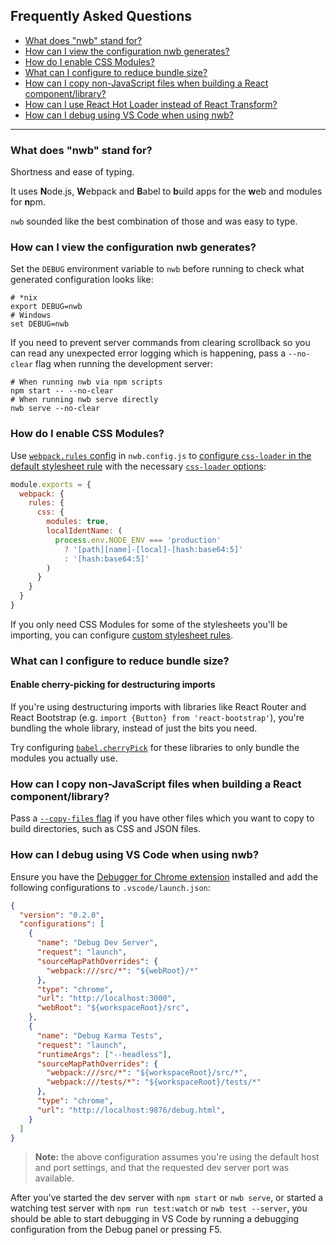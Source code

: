 ## Frequently Asked Questions

- [What does "nwb" stand for?](#what-does-nwb-stand-for)
- [How can I view the configuration nwb generates?](#how-can-i-view-the-configuration-nwb-generates)
- [How do I enable CSS Modules?](#how-do-i-enable-css-modules)
- [What can I configure to reduce bundle size?](#what-can-i-configure-to-reduce-bundle-size)
- [How can I copy non-JavaScript files when building a React component/library?](#how-can-i-copy-non-javascript-files-when-building-a-react-componentlibrary)
- [How can I use React Hot Loader instead of React Transform?](#how-can-i-use-react-hot-loader-instead-of-react-transform)
- [How can I debug using VS Code when using nwb?](#how-can-i-debug-using-vs-code-when-using-nwb)

---

### What does "nwb" stand for?

Shortness and ease of typing.

It uses **N**ode.js, **W**ebpack and **B**abel to **b**uild apps for the **w**eb and modules for **n**pm.

`nwb` sounded like the best combination of those and was easy to type.

### How can I view the configuration nwb generates?

Set the `DEBUG` environment variable to `nwb` before running to check what generated configuration looks like:

```
# *nix
export DEBUG=nwb
# Windows
set DEBUG=nwb
```

If you need to prevent server commands from clearing scrollback so you can read any unexpected error logging which is happening, pass a `--no-clear` flag when running the development server:

```
# When running nwb via npm scripts
npm start -- --no-clear
# When running nwb serve directly
nwb serve --no-clear
```

### How do I enable CSS Modules?

Use [`webpack.rules` config](/docs/Configuration.md#rules-object) in `nwb.config.js` to [configure `css-loader` in the default stylesheet rule](/docs/Stylesheets.md#default-stylesheet-rules) with the necessary [`css-loader` options](https://github.com/webpack-contrib/css-loader#options):

```js
module.exports = {
  webpack: {
    rules: {
      css: {
        modules: true,
        localIdentName: (
          process.env.NODE_ENV === 'production'
            ? '[path][name]-[local]-[hash:base64:5]'
            : '[hash:base64:5]'
        )
      }
    }
  }
}
```

If you only need CSS Modules for some of the stylesheets you'll be importing, you can configure [custom stylesheet rules](/docs/Stylesheets.md#custom-stylesheet-rules).

### What can I configure to reduce bundle size?

#### Enable cherry-picking for destructuring imports

If you're using destructuring imports with libraries like React Router and React Bootstrap (e.g. `import {Button} from 'react-bootstrap'`), you're bundling the whole library, instead of just the bits you need.

Try configuring [`babel.cherryPick`](/docs/Configuration.md#cherrypick-string--arraystring) for these libraries to only bundle the modules you actually use.

### How can I copy non-JavaScript files when building a React component/library?

Pass a [`--copy-files` flag](/docs/guides/ReactComponent.md#--copy-files) if you have other files which you want to copy to build directories, such as CSS and JSON files.

### How can I debug using VS Code when using nwb?

Ensure you have the [Debugger for Chrome extension](https://marketplace.visualstudio.com/items?itemName=msjsdiag.debugger-for-chrome) installed and add the following configurations to `.vscode/launch.json`:

```json
{
  "version": "0.2.0",
  "configurations": [
    {
      "name": "Debug Dev Server",
      "request": "launch",
      "sourceMapPathOverrides": {
        "webpack:///src/*": "${webRoot}/*"
      },
      "type": "chrome",
      "url": "http://localhost:3000",
      "webRoot": "${workspaceRoot}/src",
    },
    {
      "name": "Debug Karma Tests",
      "request": "launch",
      "runtimeArgs": ["--headless"],
      "sourceMapPathOverrides": {
        "webpack:///src/*": "${workspaceRoot}/src/*",
        "webpack:///tests/*": "${workspaceRoot}/tests/*"
      },
      "type": "chrome",
      "url": "http://localhost:9876/debug.html",
    }
  ]
}
```

> **Note:** the above configuration assumes you're using the default host and port settings, and that the requested dev server port was available.

After you've started the dev server with `npm start` or `nwb serve`, or started a watching test server with `npm run test:watch` or `nwb test --server`, you should be able to start debugging in VS Code by running a debugging configuration from the Debug panel or pressing F5.
